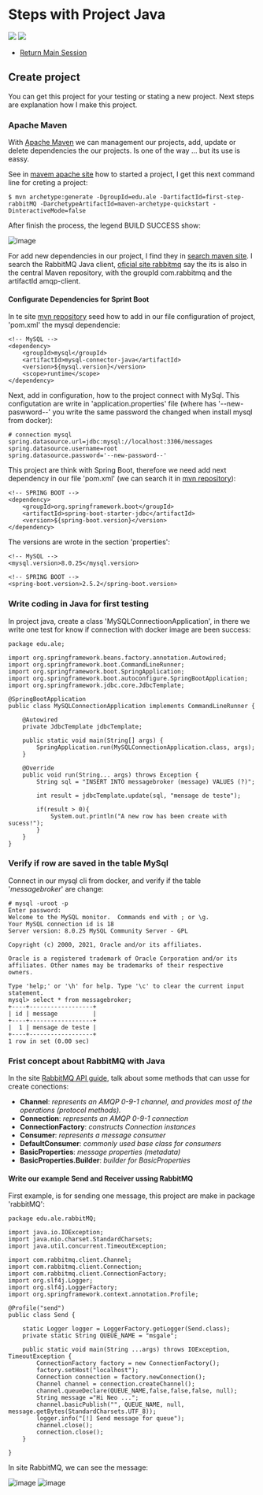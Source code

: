 # Steps with Project Java
![](https://img.shields.io/badge/by-Alejandro.Fuentes-informational?style=flat&logoColor=white&color=cdcdcd) ![](https://img.shields.io/badge/Code-Java-informational?style=flat&logo=java&logoColor=white&color=cdcdcd)

- [Return Main Session](README.md)

## Create project

You can get this project for your testing or stating a new project.
Next steps are explanation how I make this project.

### Apache Maven
With [Apache Maven](http://maven.apache.org/index.html) we can management our projects, add, update or delete dependencies the our projects. Is one of the way ... but its use is eassy.

See in [mavem apache site](https://maven.apache.org/guides/getting-started/) how to started a project, I get this next command line for creting a project:

```
$ mvn archetype:generate -DgroupId=edu.ale -DartifactId=first-step-rabbitMQ -DarchetypeArtifactId=maven-archetype-quickstart -DinteractiveMode=false
```
After finish the process, the legend BUILD SUCCESS show:

![image](https://user-images.githubusercontent.com/67701790/125146382-e64ab180-e0fb-11eb-96d4-86dde44156c8.png)

For add new dependencies in our project, I find they in [search maven site](https://mvnrepository.com/artifact/com.rabbitmq/amqp-client/5.12.0).
I search the RabbitMQ Java client, [oficial site rabbitmq](https://www.rabbitmq.com/tutorials/tutorial-one-java.html) say the its is also in the central Maven repository, with the groupId com.rabbitmq and the artifactId amqp-client.

#### Configurate Dependencies for Sprint Boot

In te site [mvn repository](https://mvnrepository.com/artifact/mysql/mysql-connector-java) seed how to add in our file configuration of project, 'pom.xml' the mysql dependencie:

```
<!-- MySQL -->
<dependency>
    <groupId>mysql</groupId>
    <artifactId>mysql-connector-java</artifactId>
    <version>${mysql.version}</version>
    <scope>runtime</scope>
</dependency>
```

Next, add in configuration, how to the project connect with MySql. This configutation are write in 'application.properties' file (where has '--new-paswword--' you write the same password the changed when install mysql from docker):

```
# connection mysql
spring.datasource.url=jdbc:mysql://localhost:3306/messages
spring.datasource.username=root
spring.datasource.password='--new-password--'
```

This project are think with Spring Boot, therefore we need add next dependency in our file 'pom.xml' (we can search it in [mvn repository](https://mvnrepository.com/artifact/org.springframework.boot/spring-boot-starter-jdbc/2.5.2)):

```
<!-- SPRING BOOT -->
<dependency>
    <groupId>org.springframework.boot</groupId>
    <artifactId>spring-boot-starter-jdbc</artifactId>
    <version>${spring-boot.version}</version>
</dependency>
```

The versions are wrote in the section 'properties':

```
<!-- MySQL -->
<mysql.version>8.0.25</mysql.version>

<!-- SPRING BOOT -->
<spring-boot.version>2.5.2</spring-boot.version>
```

### Write coding in Java for first testing

In project java, create a class 'MySQLConnectioonApplication', in there we write one test for know if connection with docker image are been success:

```
package edu.ale;

import org.springframework.beans.factory.annotation.Autowired;
import org.springframework.boot.CommandLineRunner;
import org.springframework.boot.SpringApplication;
import org.springframework.boot.autoconfigure.SpringBootApplication;
import org.springframework.jdbc.core.JdbcTemplate;

@SpringBootApplication
public class MySQLConnectionApplication implements CommandLineRunner {

    @Autowired
    private JdbcTemplate jdbcTemplate;

    public static void main(String[] args) {
        SpringApplication.run(MySQLConnectionApplication.class, args);
    }

    @Override
    public void run(String... args) throws Exception {
        String sql = "INSERT INTO messagebroker (message) VALUES (?)";

        int result = jdbcTemplate.update(sql, "mensage de teste");

        if(result > 0){
            System.out.println("A new row has been create with sucess!");
        }
    }
}
```

### Verify if row are saved in the table MySql

Connect in our mysql cli from docker, and verify if the table '_messagebroker_' are change:

```
# mysql -uroot -p
Enter password:
Welcome to the MySQL monitor.  Commands end with ; or \g.
Your MySQL connection id is 18
Server version: 8.0.25 MySQL Community Server - GPL

Copyright (c) 2000, 2021, Oracle and/or its affiliates.

Oracle is a registered trademark of Oracle Corporation and/or its
affiliates. Other names may be trademarks of their respective
owners.

Type 'help;' or '\h' for help. Type '\c' to clear the current input statement.
mysql> select * from messagebroker;
+----+------------------+
| id | message          |
+----+------------------+
|  1 | mensage de teste |
+----+------------------+
1 row in set (0.00 sec)
```

### Frist concept about RabbitMQ with Java

In the site [RabbitMQ API guide](https://www.rabbitmq.com/api-guide.html), talk about some methods that can usse for create conections:

- **Channel**: _represents an AMQP 0-9-1 channel, and provides most of the operations (protocol methods)._
- **Connection**: _represents an AMQP 0-9-1 connection_
- **ConnectionFactory**: _constructs Connection instances_
- **Consumer**: _represents a message consumer_
- **DefaultConsumer**: _commonly used base class for consumers_
- **BasicProperties**: _message properties (metadata)_
- **BasicProperties.Builder**: _builder for BasicProperties_

#### Write our example Send and Receiver ussing RabbitMQ

First example, is for sending one message, this project are make in package 'rabbitMQ':

```
package edu.ale.rabbitMQ;

import java.io.IOException;
import java.nio.charset.StandardCharsets;
import java.util.concurrent.TimeoutException;

import com.rabbitmq.client.Channel;
import com.rabbitmq.client.Connection;
import com.rabbitmq.client.ConnectionFactory;
import org.slf4j.Logger;
import org.slf4j.LoggerFactory;
import org.springframework.context.annotation.Profile;

@Profile("send")
public class Send {

	static Logger logger = LoggerFactory.getLogger(Send.class);
	private static String QUEUE_NAME = "msgale";

	public static void main(String ...args) throws IOException, TimeoutException {
		ConnectionFactory factory = new ConnectionFactory();
		factory.setHost("localhost");
		Connection connection = factory.newConnection();
		Channel channel = connection.createChannel();
		channel.queueDeclare(QUEUE_NAME,false,false,false, null);
		String message ="Hi Neo ...";
		channel.basicPublish("", QUEUE_NAME, null, message.getBytes(StandardCharsets.UTF_8));
		logger.info("[!] Send message for queue");
		channel.close();
		connection.close();
	}

}
```
In site RabbitMQ, we can see the message:

![image](https://user-images.githubusercontent.com/67701790/125213985-1d9b9880-e28b-11eb-9bd3-d6d56aaba289.png)
![image](https://user-images.githubusercontent.com/67701790/125214094-a1558500-e28b-11eb-9e8e-2847c55552a5.png)
